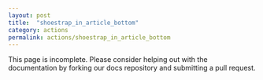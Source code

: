 ```yaml
---
layout: post
title:  "shoestrap_in_article_bottom"
category: actions
permalink: actions/shoestrap_in_article_bottom
---
```


This page is incomplete. Please consider helping out with the documentation by forking our docs repository and submitting a pull request.